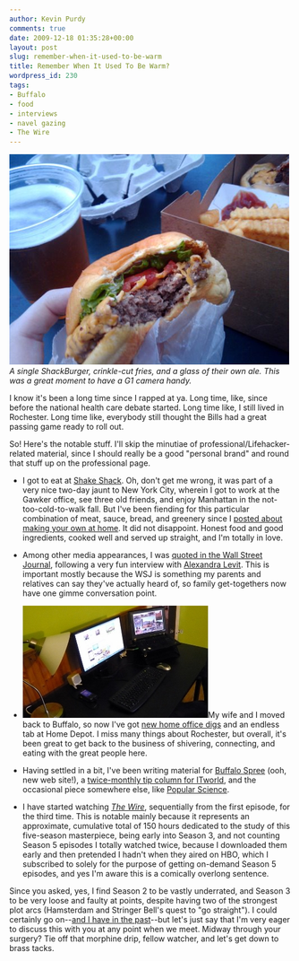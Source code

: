 ```yaml
---
author: Kevin Purdy
comments: true
date: 2009-12-18 01:35:28+00:00
layout: post
slug: remember-when-it-used-to-be-warm
title: Remember When It Used To Be Warm?
wordpress_id: 230
tags:
- Buffalo
- food
- interviews
- navel gazing
- The Wire
---
```


![Shake Shack Goodness](/assets/uploads/2009/12/shake_shack_goodness.jpg)
_A single ShackBurger, crinkle-cut fries, and a glass of their own ale. This was a great moment to have a G1 camera handy._

I know it's been a long time since I rapped at ya. Long time, like, since before the national health care debate started. Long time like, I still lived in Rochester. Long time like, everybody still thought the Bills had a great passing game ready to roll out.

So! Here's the notable stuff. I'll skip the minutiae of professional/Lifehacker-related material, since I should really be a good "personal brand" and round that stuff up on the professional page.



	
  * I got to eat at [Shake Shack](http://shakeshack.com). Oh, don't get me wrong, it was part of a very nice two-day jaunt to New York City, wherein I got to work at the Gawker office, see three old friends, and enjoy Manhattan in the not-too-cold-to-walk fall. But I've been fiending for this particular combination of meat, sauce, bread, and greenery since I [posted about making your own at home](http://lifehacker.com/5383922/make-your-own-shake-shack-burgers). It did not disappoint. Honest food and good ingredients, cooked well and served up straight, and I'm totally in love.

	
  * Among other media appearances, I was [quoted in the Wall Street Journal](http://online.wsj.com/article/SB126004875481778577.html), following a very fun interview with [Alexandra Levit](http://www.alexandralevit.com/). This is important mostly because the WSJ is something my parents and relatives can say they've actually heard of, so family get-togethers now have one gimme conversation point.

	
  * ![workspace_side](/assets/uploads/2009/12/workspace_side.JPG)My wife and I moved back to Buffalo, so now I've got [new home office digs](http://lifehacker.com/5368118/lifehacker-workspaces-kevin-purdy-edition) and an endless tab at Home Depot. I miss many things about Rochester, but overall, it's been great to get back to the business of shivering, connecting, and eating with the great people here.


  * Having settled in a bit, I've been writing material for [Buffalo Spree](http://buffalospree.com) (ooh, new web site!), a [twice-monthly tip column for ITworld](http://www.itworld.com/search/google?cx=014839440456418836424:is6wob-czzm&cof=FORID:9&query=kevin+purdy&op=&form_id=google_cse_searchbox_form), and the occasional piece somewhere else, like [Popular Science](http://www.popsci.com/gear-amp-gadgets/article/2009-09/ask-geek-can-i-use-one-number-my-home-work-and-cellphones).


  * I have started watching _[The Wire](http://www.hbo.com/thewire/)_, sequentially from the first episode, for the third time. This is notable mainly because it represents an approximate, cumulative total of 150 hours dedicated to the study of this five-season masterpiece, being early into Season 3, and not counting Season 5 episodes I totally watched twice, because I downloaded them early and then pretended I hadn't when they aired on HBO, which I subscribed to solely for the purpose of getting on-demand Season 5 episodes, and yes I'm aware this is a comically overlong sentence.  
  
Since you asked, yes, I find Season 2 to be vastly underrated, and Season 3 to be very loose and faulty at points, despite having two of the strongest plot arcs (Hamsterdam and Stringer Bell's quest to "go straight"). I could certainly go on--[and I have in the past](http://therevan.blogspot.com/2007/06/5-reasons-i-would-give-up-my-cell-phone.html)--but let's just say that I'm very eager to discuss this with you at any point when we meet. Midway through your surgery? Tie off that morphine drip, fellow watcher, and let's get down to brass tacks.

